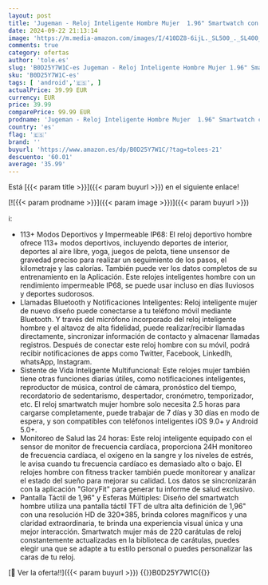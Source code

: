 ```yaml
---
layout: post
title: 'Jugeman - Reloj Inteligente Hombre Mujer  1.96" Smartwatch con Llamada Bluetooth  Pulsómetro/Monitor de Sueño/SpO2/Podómetro  113+ Modos Deportes Pulsera Actividad Impermeable IP68 Smart Watch para Android iOS'
date: 2024-09-22 21:13:14
image: 'https://m.media-amazon.com/images/I/410DZ8-6ijL._SL500_._SL400_.jpg'
comments: true
category: ofertas
author: 'tole.es'
slug: 'B0D25Y7W1C-es Jugeman - Reloj Inteligente Hombre Mujer 1.96" Smartwatch...'
sku: 'B0D25Y7W1C-es'
tags: [ 'android','🇪🇸', ]
actualPrice: 39.99 EUR
currency: EUR
price: 39.99
comparePrice: 99.99 EUR
prodname: 'Jugeman - Reloj Inteligente Hombre Mujer  1.96" Smartwatch con Llamada Bluetooth  Pulsómetro/Monitor de Sueño/SpO2/Podómetro  113+ Modos Deportes Pulsera Actividad Impermeable IP68 Smart Watch para Android iOS'
country: 'es'
flag: '🇪🇸'
brand: ''
buyurl: 'https://www.amazon.es/dp/B0D25Y7W1C/?tag=tolees-21'
descuento: '60.01'
average: '35.99'
---
```


Está [{{< param title >}}]({{< param buyurl >}}) en el siguiente enlace!

[![{{< param prodname >}}]({{< param image >}})]({{< param buyurl >}})

ℹ️:

- 113+ Modos Deportivos y Impermeable IP68: El reloj deportivo hombre ofrece 113+ modos deportivos, incluyendo deportes de interior, deportes al aire libre, yoga, juegos de pelota, tiene unsensor de gravedad preciso para realizar un seguimiento de los pasos, el kilometraje y las calorías. También puede ver los datos completos de su entrenamiento en la Aplicación. Este relojes inteligentes hombre con un rendimiento impermeable IP68, se puede usar incluso en días lluviosos y deportes sudorosos.
- Llamadas Bluetooth y Notificaciones Inteligentes: Reloj inteligente mujer de nuevo diseño puede conectarse a tu teléfono móvil mediante Bluetooth. Y través del micrófono incorporado del reloj inteligente hombre y el altavoz de alta fidelidad, puede realizar/recibir llamadas directamente, sincronizar información de contacto y almacenar llamadas registros. Después de conectar este reloj hombre con su móvil, podrá recibir notificaciones de apps como Twitter, Facebook, Linkedlh, whatsApp, lnstagram.
- Sistente de Vida Inteligente Multifuncional: Este relojes mujer también tiene otras funciones diarias útiles, como notificaciones inteligentes, reproductor de música, control de cámara, pronóstico del tiempo, recordatorio de sedentarismo, despertador, cronómetro, temporizador, etc. El reloj smartwatch mujer hombre solo necesita 2.5 horas para cargarse completamente, puede trabajar de 7 días y 30 días en modo de espera, y son compatibles con teléfonos inteligentes iOS 9.0+ y Android 5.0+.
- Monitoreo de Salud las 24 horas: Este reloj inteligente equipado con el sensor de monitor de frecuencia cardíaca, proporciona 24H monitoreo de frecuencia cardíaca, el oxígeno en la sangre y los niveles de estrés, le avisa cuando tu frecuencia cardíaco es demasiado alto o bajo. El relojes hombre con fitness tracker también puede monitorear y analizar el estado del sueño para mejorar su calidad. Los datos se sincronizarán con la aplicación "GloryFit" para generar tu informe de salud exclusivo.
- Pantalla Táctil de 1,96" y Esferas Múltiples: Diseño del smartwatch hombre utiliza una pantalla táctil TFT de ultra alta definición de 1,96" con una resolución HD de 320*385, brinda colores magníficos y una claridad extraordinaria, te brinda una experiencia visual única y una mejor interacción. Smartwatch mujer más de 220 carátulas de reloj constantemente actualizadas en la biblioteca de carátulas, puedes elegir una que se adapte a tu estilo personal o puedes personalizar las caras de tu reloj.

[🛒 Ver la oferta!!]({{< param buyurl >}})
{{<world>}}B0D25Y7W1C{{</world>}}
